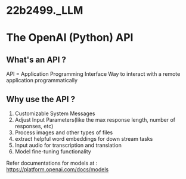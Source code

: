# 22b2499._LLM


# The OpenAI (Python) API
## What's an API ?
API = Application Programming Interface 
Way to interact with a remote application programmatically

## Why use the API ?
1) Customizable System Messages
2) Adjust Input Parameters(like the max response length, number of responses, etc)
3) Process images and other types of files
4) extract helpful word embeddings for down stream tasks
5) Input audio for transcription and translation
6) Model fine-tuning functionality

Refer documentations for models at : https://platform.openai.com/docs/models

